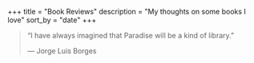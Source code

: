 +++
title = "Book Reviews"
description = "My thoughts on some books I love"
sort_by = "date"
+++

> “I have always imagined that Paradise will be a kind of library.”
>
> ― Jorge Luis Borges
